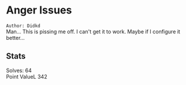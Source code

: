 # Anger Issues  

`Author: Didkd`  
Man... This is pissing me off. I can't get it to work. Maybe if I configure it better...  

## Stats  

Solves: 64  
Point ValueL 342  

